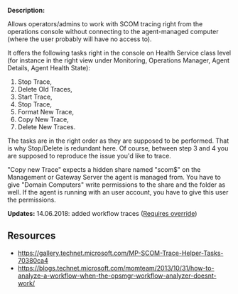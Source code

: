 **Description:**

Allows operators/admins to work with SCOM tracing right from the operations console without connecting to the agent-managed computer (where the user probably will have no access to).

It offers the following tasks right in the console on Health Service class level (for instance in the right view under Monitoring, Operations Manager, Agent Details, Agent Health State): 
1. Stop Trace, 
2. Delete Old Traces, 
3. Start Trace, 
4. Stop Trace, 
5. Format New Trace, 
6. Copy New Trace, 
7. Delete New Traces.  

The tasks are in the right order as they are supposed to be performed. That is why Stop/Delete is redundant here. Of course, between step 3 and 4 you are supposed to reproduce the issue you'd like to trace.

"Copy new Trace" expects a hidden share named "scom$" on the Management or Gateway Server the agent is managed from. You have to give "Domain Computers" write permissions to the share and the folder as well. If the agent is running with an user account, you have to give this user the permissions.

**Updates:**
14.06.2018: added workflow traces ([Requires override](https://blogs.technet.microsoft.com/momteam/2013/10/31/how-to-analyze-a-workflow-when-the-opsmgr-workflow-analyzer-doesnt-work/))


## Resources

*   https://gallery.technet.microsoft.com/MP-SCOM-Trace-Helper-Tasks-70380ca4
*   https://blogs.technet.microsoft.com/momteam/2013/10/31/how-to-analyze-a-workflow-when-the-opsmgr-workflow-analyzer-doesnt-work/
